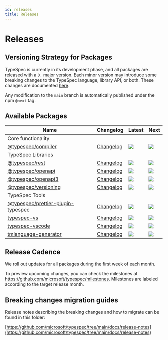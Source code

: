 ```yaml
---
id: releases
title: Releases
---
```


# Releases

## Versioning Strategy for Packages

TypeSpec is currently in its development phase, and all packages are released with a `0.` major version. Each minor version may introduce some breaking changes to the TypeSpec language, library API, or both. These changes are documented [here](../release-notes).

Any modification to the `main` branch is automatically published under the npm `@next` tag.

## Available Packages

| Name                                               | Changelog                        | Latest                                                                                                                                   | Next                                                                      |
| -------------------------------------------------- | -------------------------------- | ---------------------------------------------------------------------------------------------------------------------------------------- | ------------------------------------------------------------------------- |
| Core functionality                                 |                                  |                                                                                                                                          |                                                                           |
| [@typespec/compiler][compiler_src]                 | [Changelog][compiler_chg]        | [![](https://img.shields.io/npm/v/@typespec/compiler)](https://www.npmjs.com/package/@typespec/compiler)                                 | ![](https://img.shields.io/npm/v/@typespec/compiler/next)                 |
| TypeSpec Libraries                                 |                                  |                                                                                                                                          |                                                                           |
| [@typespec/rest][rest_src]                         | [Changelog][rest_chg]            | [![](https://img.shields.io/npm/v/@typespec/rest)](https://www.npmjs.com/package/@typespec/rest)                                         | ![](https://img.shields.io/npm/v/@typespec/rest/next)                     |
| [@typespec/openapi][openapi_src]                   | [Changelog][openapi_chg]         | [![](https://img.shields.io/npm/v/@typespec/openapi)](https://www.npmjs.com/package/@typespec/openapi)                                   | ![](https://img.shields.io/npm/v/@typespec/openapi/next)                  |
| [@typespec/openapi3][openapi3_src]                 | [Changelog][openapi3_chg]        | [![](https://img.shields.io/npm/v/@typespec/openapi3)](https://www.npmjs.com/package/@typespec/openapi3)                                 | ![](https://img.shields.io/npm/v/@typespec/openapi3/next)                 |
| [@typespec/versioning][versioning_src]             | [Changelog][versioning_chg]      | [![](https://img.shields.io/npm/v/@typespec/versioning)](https://www.npmjs.com/package/@typespec/versioning)                             | ![](https://img.shields.io/npm/v/@typespec/versioning/next)               |
| TypeSpec Tools                                     |                                  |                                                                                                                                          |                                                                           |
| [@typespec/prettier-plugin-typespec][prettier_src] | [Changelog][prettier_chg]        | [![](https://img.shields.io/npm/v/@typespec/prettier-plugin-typespec)](https://www.npmjs.com/package/@typespec/prettier-plugin-typespec) | ![](https://img.shields.io/npm/v/@typespec/prettier-plugin-typespec/next) |
| [typespec-vs][typespec-vs_src]                     | [Changelog][typespec-vs_chg]     | [![](https://img.shields.io/npm/v/typespec-vs)](https://www.npmjs.com/package/typespec-vs)                                               | ![](https://img.shields.io/npm/v/typespec-vs/next)                        |
| [typespec-vscode][typespec-vscode_src]             | [Changelog][typespec-vscode_chg] | [![](https://img.shields.io/npm/v/typespec-vscode)](https://www.npmjs.com/package/typespec-vscode)                                       | ![](https://img.shields.io/npm/v/typespec-vscode/next)                    |
| [tmlanguage-generator][tmlanguage_src]             | [Changelog][tmlanguage_chg]      | [![](https://img.shields.io/npm/v/tmlanguage-generator)](https://www.npmjs.com/package/tmlanguage-generator)                             | ![](https://img.shields.io/npm/v/tmlanguage-generator/next)               |

[compiler_src]: https://github.com/microsoft/typespec/blob/main/packages/compiler
[compiler_chg]: https://github.com/microsoft/typespec/blob/main/packages/compiler/CHANGELOG.md
[rest_src]: https://github.com/microsoft/typespec/blob/main/packages/rest
[rest_chg]: https://github.com/microsoft/typespec/blob/main/packages/rest/CHANGELOG.md
[openapi_src]: https://github.com/microsoft/typespec/blob/main/packages/openapi
[openapi_chg]: https://github.com/microsoft/typespec/blob/main/packages/openapi/CHANGELOG.md
[openapi3_src]: https://github.com/microsoft/typespec/blob/main/packages/openapi3
[openapi3_chg]: https://github.com/microsoft/typespec/blob/main/packages/openapi3/CHANGELOG.md
[versioning_src]: https://github.com/microsoft/typespec/blob/main/packages/versioning
[versioning_chg]: https://github.com/microsoft/typespec/blob/main/packages/versioning/CHANGELOG.md
[prettier_src]: https://github.com/microsoft/typespec/blob/main/packages/prettier-plugin-typespec
[prettier_chg]: https://github.com/microsoft/typespec/blob/main/packages/prettier-plugin-typespec/CHANGELOG.md
[typespec-vs_src]: https://github.com/microsoft/typespec/blob/main/packages/typespec-vs
[typespec-vs_chg]: https://github.com/microsoft/typespec/blob/main/packages/typespec-vs/CHANGELOG.md
[typespec-vscode_src]: https://github.com/microsoft/typespec/blob/main/packages/typespec-vscode
[typespec-vscode_chg]: https://github.com/microsoft/typespec/blob/main/packages/typespec-vscode/CHANGELOG.md
[tmlanguage_src]: https://github.com/microsoft/typespec/blob/main/packages/tmlanguage-generator
[tmlanguage_chg]: https://github.com/microsoft/typespec/blob/main/packages/tmlanguage-generator/CHANGELOG.md

## Release Cadence

We roll out updates for all packages during the first week of each month.

To preview upcoming changes, you can check the milestones at https://github.com/microsoft/typespec/milestones. Milestones are labeled according to the target release month. 

## Breaking changes migration guides

Release notes describing the breaking changes and how to migrate can be found in this folder:

[https://github.com/microsoft/typespec/tree/main/docs/release-notes](https://github.com/microsoft/typespec/tree/main/docs/release-notes)
